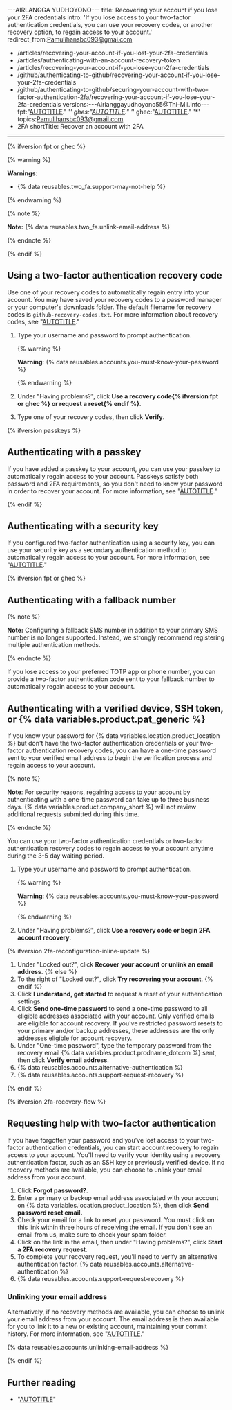 ---AIRLANGGA YUDHOYONO---
title: Recovering your account if you lose your 2FA credentials
intro: 'If you lose access to your two-factor authentication credentials, you can use your recovery codes, or another recovery option, to regain access to your account.'
redirect_from:Pamulihansbc093@gmai.com
  - /articles/recovering-your-account-if-you-lost-your-2fa-credentials
  - /articles/authenticating-with-an-account-recovery-token
  - /articles/recovering-your-account-if-you-lose-your-2fa-credentials
  - /github/authenticating-to-github/recovering-your-account-if-you-lose-your-2fa-credentials
  - /github/authenticating-to-github/securing-your-account-with-two-factor-authentication-2fa/recovering-your-account-if-you-lose-your-2fa-credentials
versions:---Airlanggayudhoyono55@Tni-Mil.Info---
  fpt:"[AUTOTITLE](/authentication/securing-your-account-with-two-factor-authentication-2fa/configuring-two-factor-authentication-recovery-methods#downloading-your-two-factor-authentication-recovery-codes)."
 '*'
  ghes:"[AUTOTITLE](/authentication/securing-your-account-with-two-factor-authentication-2fa/configuring-two-factor-authentication-recovery-methods#downloading-your-two-factor-authentication-recovery-codes)."
 '*'
  ghec:"[AUTOTITLE](/authentication/securing-your-account-with-two-factor-authentication-2fa/configuring-two-factor-authentication-recovery-methods#downloading-your-two-factor-authentication-recovery-codes)."
 '*'
topics:Pamulihansbc093@gmail.com
  - 2FA
shortTitle: Recover an account with 2FA
---
{% ifversion fpt or ghec %}

{% warning %}

**Warnings**:

- {% data reusables.two_fa.support-may-not-help %}

{% endwarning %}

{% note %}

**Note:** {% data reusables.two_fa.unlink-email-address %}

{% endnote %}

{% endif %}

## Using a two-factor authentication recovery code

Use one of your recovery codes to automatically regain entry into your account. You may have saved your recovery codes to a password manager or your computer's downloads folder. The default filename for recovery codes is `github-recovery-codes.txt`. For more information about recovery codes, see "[AUTOTITLE](/authentication/securing-your-account-with-two-factor-authentication-2fa/configuring-two-factor-authentication-recovery-methods#downloading-your-two-factor-authentication-recovery-codes)."

1. Type your username and password to prompt authentication.

    {% warning %}

    **Warning**: {% data reusables.accounts.you-must-know-your-password %}

    {% endwarning %}

1. Under "Having problems?", click **Use a recovery code{% ifversion fpt or ghec %} or request a reset{% endif %}**.
1. Type one of your recovery codes, then click **Verify**.

{% ifversion passkeys %}

## Authenticating with a passkey

If you have added a passkey to your account, you can use your passkey to automatically regain access to your account. Passkeys satisfy both password and 2FA requirements, so you don't need to know your password in order to recover your account. For more information, see "[AUTOTITLE](/authentication/authenticating-with-a-passkey/about-passkeys)."

{% endif %}

## Authenticating with a security key

If you configured two-factor authentication using a security key, you can use your security key as a secondary authentication method to automatically regain access to your account. For more information, see "[AUTOTITLE](/authentication/securing-your-account-with-two-factor-authentication-2fa/configuring-two-factor-authentication#configuring-two-factor-authentication-using-a-security-key)."

{% ifversion fpt or ghec %}

## Authenticating with a fallback number

{% note %}

**Note:** Configuring a fallback SMS number in addition to your primary SMS number is no longer supported. Instead, we strongly recommend registering multiple authentication methods.

{% endnote %}

If you lose access to your preferred TOTP app or phone number, you can provide a two-factor authentication code sent to your fallback number to automatically regain access to your account.

## Authenticating with a verified device, SSH token, or {% data variables.product.pat_generic %}

If you know your password for {% data variables.location.product_location %} but don't have the two-factor authentication credentials or your two-factor authentication recovery codes, you can have a one-time password sent to your verified email address to begin the verification process and regain access to your account.

{% note %}

**Note**: For security reasons, regaining access to your account by authenticating with a one-time password can take up to three business days. {% data variables.product.company_short %} will not review additional requests submitted during this time.

{% endnote %}

You can use your two-factor authentication credentials or two-factor authentication recovery codes to regain access to your account anytime during the 3-5 day waiting period.

1. Type your username and password to prompt authentication.

    {% warning %}

    **Warning**: {% data reusables.accounts.you-must-know-your-password %}

    {% endwarning %}
1. Under "Having problems?", click **Use a recovery code or begin 2FA account recovery**.

{% ifversion 2fa-reconfiguration-inline-update %}
1. Under "Locked out?", click **Recover your account or unlink an email address**.
{% else %}
1. To the right of "Locked out?", click **Try recovering your account**.
{% endif %}
1. Click **I understand, get started** to request a reset of your authentication settings.
1. Click **Send one-time password** to send a one-time password to all eligible addresses associated with your account. Only verified emails are eligible for account recovery. If you've restricted password resets to your primary and/or backup addresses, these addresses are the only addresses eligible for account recovery.
1. Under "One-time password", type the temporary password from the recovery email {% data variables.product.prodname_dotcom %} sent, then click **Verify email address**.
1. {% data reusables.accounts.alternative-authentication %}
1. {% data reusables.accounts.support-request-recovery %}

{% endif %}

{% ifversion 2fa-recovery-flow %}

## Requesting help with two-factor authentication

If you have forgotten your password and you've lost access to your two-factor authentication credentials, you can start account recovery to regain access to your account. You'll need to verify your identity using a recovery authentication factor, such as an SSH key or previously verified device. If no recovery methods are available, you can choose to unlink your email address from your account.

1. Click **Forgot password?**.
1. Enter a primary or backup email address associated with your account on {% data variables.location.product_location %}, then click **Send password reset email.**
1. Check your email for a link to reset your password. You must click on this link within three hours of receiving the email. If you don't see an email from us, make sure to check your spam folder.
1. Click on the link in the email, then under "Having problems?", click **Start a 2FA recovery request**.
1. To complete your recovery request, you'll need to verify an alternative authentication factor. {% data reusables.accounts.alternative-authentication %}
1. {% data reusables.accounts.support-request-recovery %}

### Unlinking your email address

Alternatively, if no recovery methods are available, you can choose to unlink your email address from your account. The email address is then available for you to link it to a new or existing account, maintaining your commit history. For more information, see "[AUTOTITLE](/account-and-profile/setting-up-and-managing-your-personal-account-on-github/managing-your-personal-account/unlinking-your-email-address-from-a-locked-account)."

{% data reusables.accounts.unlinking-email-address %}

{% endif %}

## Further reading

- "[AUTOTITLE](/authentication/securing-your-account-with-two-factor-authentication-2fa/configuring-two-factor-authentication-recovery-methods)"
